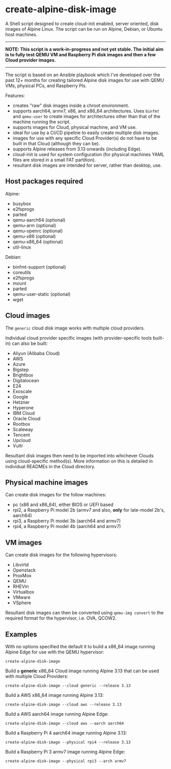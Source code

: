 # create-alpine-disk-image

A Shell script designed to create cloud-init enabled, server oriented, disk images of Alpine Linux. The script can be run on Alpine, Debian, or Ubuntu host machines.

---
**NOTE: This script is a work-in-progress and not yet stable. The initial
aim is to fully test QEMU VM and Raspberry Pi disk images and then a few
Cloud provider images.**

---

The script is based on an Ansible playbook which I've developed over the past 12+ months for creating tailored Alpine disk images for use with QEMU VMs, physical PCs, and Raspberry Pis.

Features:

- creates "raw" disk images inside a chroot environment.
- supports aarch64, armv7, x86, and x86_64 architectures. Uses ```binfmt``` and ```qemu-user``` to create images for architectures other than that of the machine running the script.
- supports images for Cloud, physical machine, and VM use.
- ideal for use by a CI/CD pipeline to easily create multiple disk images.
- images for use with any specific Cloud Provider(s) do not have to be built in that Cloud (although they can be).
- supports Alpine releases from 3.13 onwards (including Edge).
- cloud-init is used for system configuration (for physical machines YAML files are stored in a small FAT partition).
- resultant disk images are intended for server, rather than desktop, use.


## Host packages required

Alpine:

- busybox
- e2fsprogs
- parted
- qemu-aarch64 (optional)
- qemu-arm (optional)
- qemu-openrc (optional)
- qemu-x86 (optional)
- qemu-x86_64 (optional)
- util-linux

Debian:

- binfmt-support (optional)
- coreutils
- e2fsprogs
- mount
- parted
- qemu-user-static (optional)
- wget

## Cloud images

The ```generic``` cloud disk image works with multiple cloud providers.

Individual cloud provider specific images (with provider-specific tools built-in) can also be built:

- Aliyun (Alibaba Cloud)
- AWS
- Azure
- Bigstep
- Brightbox
- Digitalocean
- E24
- Exoscale
- Google
- Hetzner
- Hyperone
- IBM Cloud
- Oracle Cloud
- Rootbox
- Scaleway
- Tencent
- Upcloud
- Vultr

Resultant disk images then need to be imported into whichever Clouds using cloud-specific method(s). More information on this is detailed in individual READMEs in the Cloud directory.

## Physical machine images

Can create disk images for the follow machines:

- pc (x86 and x86_64), either BIOS or UEFI based
- rpi2, a Raspberry Pi model 2b (armv7 and also, **only** for late-model 2b's, aarch64)
- rpi3, a Raspberry Pi model 3b (aarch64 and armv7)
- rpi4, a Raspberry Pi model 4b (aarch64 and armv7)


## VM images

Can create disk images for the following hypervisors:

- Libvirtd
- Openstack
- ProxMox
- QEMU
- RHEVm
- Virtualbox
- VMware
- VSphere

Resultant disk images can then be converted using ```qemu-img convert``` to the required format for the hypervisor, i.e. OVA, QCOW2.

## Examples

With no options specified the default it to build a x86_64 image running Alpine Edge for use with the QEMU hypervisor:

    create-alpine-disk-image

Build a **generic** x86_64 Cloud image running Alpine 3.13 that can be used with multiple Cloud Providers:

    create-alpine-disk-image --cloud generic --release 3.13

Build a AWS x86_64 image running Alpine 3.13:

    create-alpine-disk-image --cloud aws --release 3.13

Build a AWS aarch64 image running Alpine Edge:

    create-alpine-disk-image --cloud aws --aarch aarch64

Build a Raspberry Pi 4 aarch64 image running Alpine 3.13:

    create-alpine-disk-image --physical rpi4 --release 3.13

Build a Raspberry Pi 3 armv7 image running Alpine Edge:

    create-alpine-disk-image --physical rpi3 --arch armv7
